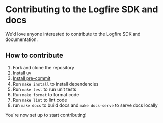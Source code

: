 # Contributing to the Logfire SDK and docs

We'd love anyone interested to contribute to the Logfire SDK and documentation.

## How to contribute

1. Fork and clone the repository
2. [Install uv](https://docs.astral.sh/uv/getting-started/installation/)
3. [Install pre-commit](https://pre-commit.com/#install)
3. Run `make install` to install dependencies
4. Run `make test` to run unit tests
5. Run `make format` to format code
6. Run `make lint` to lint code
7. run `make docs` to build docs and `make docs-serve` to serve docs locally

You're now set up to start contributing!
